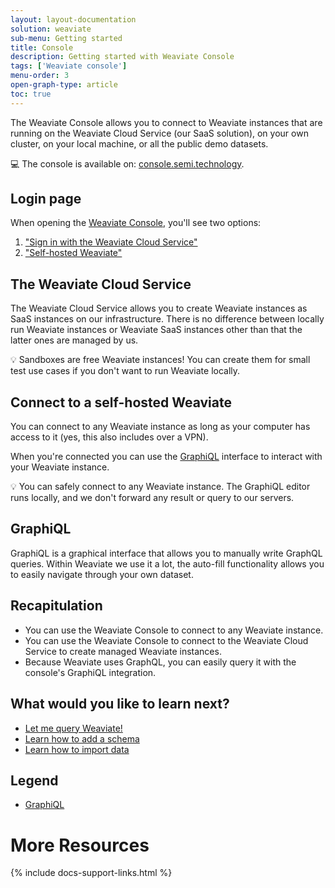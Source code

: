 ```yaml
---
layout: layout-documentation
solution: weaviate
sub-menu: Getting started
title: Console
description: Getting started with Weaviate Console
tags: ['Weaviate console']
menu-order: 3
open-graph-type: article
toc: true
---
```


The Weaviate Console allows you to connect to Weaviate instances that are running on the Weaviate Cloud Service (our SaaS solution), on your own cluster, on your local machine, or all the public demo datasets.

💻 The console is available on: [console.semi.technology](https://console.semi.technology).

## Login page

When opening the [Weaviate Console](https://console.semi.technology), you'll see two options:

1. ["Sign in with the Weaviate Cloud Service"](#the-weaviate-cloud-service)
2. ["Self-hosted Weaviate"](#connect-to-a-self-hosted-weaviate)

## The Weaviate Cloud Service

The Weaviate Cloud Service allows you to create Weaviate instances as SaaS instances on our infrastructure. There is no difference between locally run Weaviate instances or Weaviate SaaS instances other than that the latter ones are managed by us.

<div class="alert alert-secondary" markdown="1">
💡 Sandboxes are free Weaviate instances! You can create them for small test use cases if you don't want to run Weaviate locally.
</div>

## Connect to a self-hosted Weaviate

You can connect to any Weaviate instance as long as your computer has access to it (yes, this also includes over a VPN).

When you're connected you can use the [GraphiQL](#graphiql) interface to interact with your Weaviate instance.

<div class="alert alert-secondary" markdown="1">
💡 You can safely connect to any Weaviate instance. The GraphiQL editor runs locally, and we don't forward any result or query to our servers.
</div>

## GraphiQL

GraphiQL is a graphical interface that allows you to manually write GraphQL queries. Within Weaviate we use it a lot, the auto-fill functionality allows you to easily navigate through your own dataset.

## Recapitulation

* You can use the Weaviate Console to connect to any Weaviate instance.
* You can use the Weaviate Console to connect to the Weaviate Cloud Service to create managed Weaviate instances.
* Because Weaviate uses GraphQL, you can easily query it with the console's GraphiQL integration.

## What would you like to learn next?

* [Let me query Weaviate!](./query.html)
* [Learn how to add a schema](./schema.html)
* [Learn how to import data](./import.html)

## Legend

* [GraphiQL](https://github.com/graphql/graphiql)

# More Resources

{% include docs-support-links.html %}
